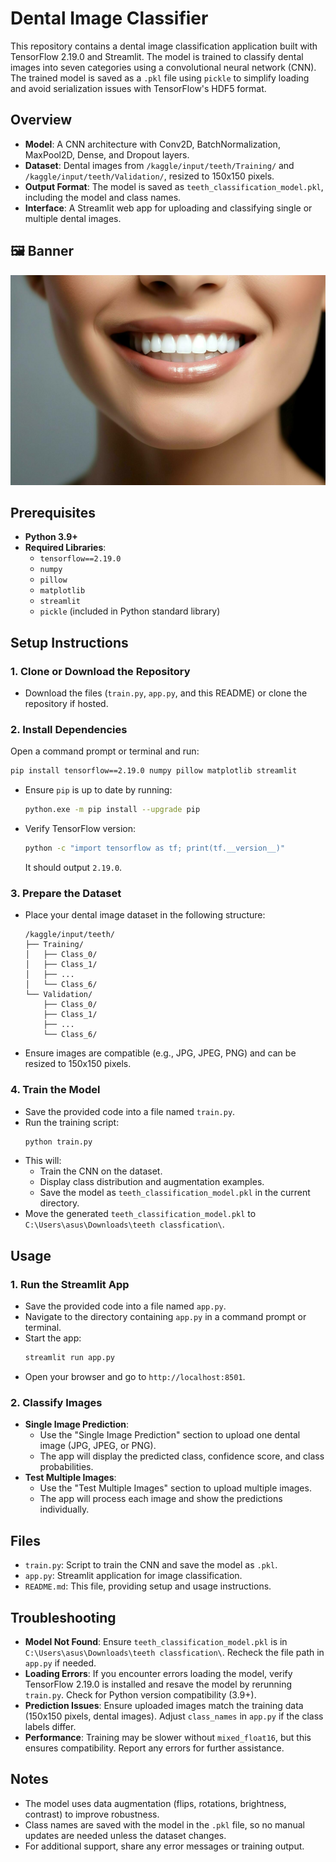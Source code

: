 # Dental Image Classifier

This repository contains a dental image classification application built with TensorFlow 2.19.0 and Streamlit. The model is trained to classify dental images into seven categories using a convolutional neural network (CNN). The trained model is saved as a `.pkl` file using `pickle` to simplify loading and avoid serialization issues with TensorFlow's HDF5 format.

## Overview

- **Model**: A CNN architecture with Conv2D, BatchNormalization, MaxPool2D, Dense, and Dropout layers.
- **Dataset**: Dental images from `/kaggle/input/teeth/Training/` and `/kaggle/input/teeth/Validation/`, resized to 150x150 pixels.
- **Output Format**: The model is saved as `teeth_classification_model.pkl`, including the model and class names.
- **Interface**: A Streamlit web app for uploading and classifying single or multiple dental images.

## 🖼️ **Banner**
![Translation Platform Banner](12.jpg)

## Prerequisites

- **Python 3.9+**
- **Required Libraries**:
  - `tensorflow==2.19.0`
  - `numpy`
  - `pillow`
  - `matplotlib`
  - `streamlit`
  - `pickle` (included in Python standard library)

## Setup Instructions

### 1. Clone or Download the Repository
- Download the files (`train.py`, `app.py`, and this README) or clone the repository if hosted.

### 2. Install Dependencies
Open a command prompt or terminal and run:
```bash
pip install tensorflow==2.19.0 numpy pillow matplotlib streamlit
```
- Ensure `pip` is up to date by running:
  ```bash
  python.exe -m pip install --upgrade pip
  ```
- Verify TensorFlow version:
  ```bash
  python -c "import tensorflow as tf; print(tf.__version__)"
  ```
  It should output `2.19.0`.

### 3. Prepare the Dataset
- Place your dental image dataset in the following structure:
  ```
  /kaggle/input/teeth/
  ├── Training/
  │   ├── Class_0/
  │   ├── Class_1/
  │   ├── ...
  │   └── Class_6/
  └── Validation/
      ├── Class_0/
      ├── Class_1/
      ├── ...
      └── Class_6/
  ```
- Ensure images are compatible (e.g., JPG, JPEG, PNG) and can be resized to 150x150 pixels.

### 4. Train the Model
- Save the provided code into a file named `train.py`.
- Run the training script:
  ```bash
  python train.py
  ```
- This will:
  - Train the CNN on the dataset.
  - Display class distribution and augmentation examples.
  - Save the model as `teeth_classification_model.pkl` in the current directory.
- Move the generated `teeth_classification_model.pkl` to `C:\Users\asus\Downloads\teeth classfication\`.

## Usage

### 1. Run the Streamlit App
- Save the provided code into a file named `app.py`.
- Navigate to the directory containing `app.py` in a command prompt or terminal.
- Start the app:
  ```bash
  streamlit run app.py
  ```
- Open your browser and go to `http://localhost:8501`.

### 2. Classify Images
- **Single Image Prediction**:
  - Use the "Single Image Prediction" section to upload one dental image (JPG, JPEG, or PNG).
  - The app will display the predicted class, confidence score, and class probabilities.
- **Test Multiple Images**:
  - Use the "Test Multiple Images" section to upload multiple images.
  - The app will process each image and show the predictions individually.

## Files

- `train.py`: Script to train the CNN and save the model as `.pkl`.
- `app.py`: Streamlit application for image classification.
- `README.md`: This file, providing setup and usage instructions.

## Troubleshooting

- **Model Not Found**: Ensure `teeth_classification_model.pkl` is in `C:\Users\asus\Downloads\teeth classfication\`. Recheck the file path in `app.py` if needed.
- **Loading Errors**: If you encounter errors loading the model, verify TensorFlow 2.19.0 is installed and resave the model by rerunning `train.py`. Check for Python version compatibility (3.9+).
- **Prediction Issues**: Ensure uploaded images match the training data (150x150 pixels, dental images). Adjust `class_names` in `app.py` if the class labels differ.
- **Performance**: Training may be slower without `mixed_float16`, but this ensures compatibility. Report any errors for further assistance.

## Notes
- The model uses data augmentation (flips, rotations, brightness, contrast) to improve robustness.
- Class names are saved with the model in the `.pkl` file, so no manual updates are needed unless the dataset changes.
- For additional support, share any error messages or training output.
